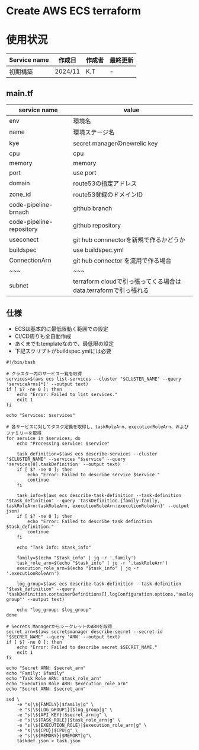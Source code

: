 # Create AWS ECS terraform
# 使用状況
| Service name | 作成日 | 作成者 | 最終更新 |
| --- | --- | --- | --- |
| 初期構築 | 2024/11 | K.T | - |


## main.tf
| service name | value | 
| --- | --- |
| env | 環境名 |
| name | 環境ステージ名 |
| kye | secret managerのnewrelic key |
| cpu | cpu|
| memory | memory|
| port | use port|
| domain | route53の指定アドレス |
| zone_id | route53登録のドメインID |
| code-pipeline-brnach | github branch |
| code-pipeline-repository | github repository |
| useconect | git hub connnectorを新規で作るかどうか |
| buildspec | use buildspec.yml |
| ConnectionArn | git hub connector を流用で作る場合 |
| ~~~ | ~~~ |
| subnet | terraform cloudで引っ張ってくる場合はdata.terraformで引っ張れる|
## 仕様
- ECSは基本的に最低限動く範囲での設定
- CI/CD周りも全自動作成
- あくまでもtemplateなので、最低限の設定
- 下記スクリプトがbuildspec.ymlには必要

```
#!/bin/bash

# クラスター内のサービス一覧を取得
services=$(aws ecs list-services --cluster "$CLUSTER_NAME" --query 'serviceArns[*]' --output text)
if [ $? -ne 0 ]; then
    echo "Error: Failed to list services."
    exit 1
fi

echo "Services: $services"

# 各サービスに対してタスク定義を取得し、taskRoleArn、executionRoleArn、およびファミリーを取得
for service in $services; do
    echo "Processing service: $service"
    
    task_definition=$(aws ecs describe-services --cluster "$CLUSTER_NAME" --services "$service" --query 'services[0].taskDefinition' --output text)
    if [ $? -ne 0 ]; then
        echo "Error: Failed to describe service $service."
        continue
    fi
    
    task_info=$(aws ecs describe-task-definition --task-definition "$task_definition" --query 'taskDefinition.{family:family, taskRoleArn:taskRoleArn, executionRoleArn:executionRoleArn}' --output json)
    if [ $? -ne 0 ]; then
        echo "Error: Failed to describe task definition $task_definition."
        continue
    fi
    
    echo "Task Info: $task_info"

    family=$(echo "$task_info" | jq -r '.family')
    task_role_arn=$(echo "$task_info" | jq -r '.taskRoleArn')
    execution_role_arn=$(echo "$task_info" | jq -r '.executionRoleArn')
    
    log_group=$(aws ecs describe-task-definition --task-definition "$task_definition" --query 'taskDefinition.containerDefinitions[].logConfiguration.options."awslogs-group"' --output text)

    echo "log_group: $log_group"
done

# Secrets ManagerからシークレットのARNを取得
secret_arn=$(aws secretsmanager describe-secret --secret-id "$SECRET_NAME" --query 'ARN' --output text)
if [ $? -ne 0 ]; then
    echo "Error: Failed to describe secret $SECRET_NAME."
    exit 1
fi

echo "Secret ARN: $secret_arn"
echo "Family: $family"
echo "Task Role ARN: $task_role_arn"
echo "Execution Role ARN: $execution_role_arn"
echo "Secret ARN: $secret_arn"

sed \
    -e "s|\${FAMILY}|$family|g" \
    -e "s|\${LOG_GROUP1}|$log_group|g" \
    -e "s|\${API_KEY}|$secret_arn|g" \
    -e "s|\${TASK_ROLE}|$task_role_arn|g" \
    -e "s|\${EXECUTION_ROLE}|$execution_role_arn|g" \
    -e "s|\${CPU}|$CPU|g" \
    -e "s|\${MEMORY}|$MEMORY|g"\
    taskdef.json > task.json
```
